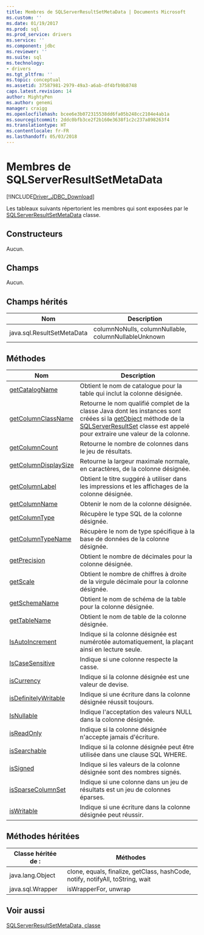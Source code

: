 ```yaml
---
title: Membres de SQLServerResultSetMetaData | Documents Microsoft
ms.custom: ''
ms.date: 01/19/2017
ms.prod: sql
ms.prod_service: drivers
ms.service: ''
ms.component: jdbc
ms.reviewer: ''
ms.suite: sql
ms.technology:
- drivers
ms.tgt_pltfrm: ''
ms.topic: conceptual
ms.assetid: 37587981-2979-49a3-a6ab-df4bfb9b8748
caps.latest.revision: 14
author: MightyPen
ms.author: genemi
manager: craigg
ms.openlocfilehash: bcee6e3b072315538dd6fa05b248cc2104e4ab1a
ms.sourcegitcommit: 2ddc0bfb3ce2f2b160e3638f1c2c237a898263f4
ms.translationtype: HT
ms.contentlocale: fr-FR
ms.lasthandoff: 05/03/2018
---
```

# <a name="sqlserverresultsetmetadata-members"></a>Membres de SQLServerResultSetMetaData
[!INCLUDE[Driver_JDBC_Download](../../../includes/driver_jdbc_download.md)]

  Les tableaux suivants répertorient les membres qui sont exposées par le [SQLServerResultSetMetaData](../../../connect/jdbc/reference/sqlserverresultsetmetadata-class.md) classe.  
  
## <a name="constructors"></a>Constructeurs  
 Aucun.  
  
## <a name="fields"></a>Champs  
 Aucun.  
  
## <a name="inherited-fields"></a>Champs hérités  
  
|Nom| Description|  
|----------|-----------------|  
|java.sql.ResultSetMetaData|columnNoNulls, columnNullable, columnNullableUnknown|  
  
## <a name="methods"></a>Méthodes  
  
|Nom| Description|  
|----------|-----------------|  
|[getCatalogName](../../../connect/jdbc/reference/getcatalogname-method-sqlserverresultsetmetadata.md)|Obtient le nom de catalogue pour la table qui inclut la colonne désignée.|  
|[getColumnClassName](../../../connect/jdbc/reference/getcolumnclassname-method-sqlserverresultsetmetadata.md)|Retourne le nom qualifié complet de la classe Java dont les instances sont créées si la [getObject](../../../connect/jdbc/reference/getobject-method-sqlserverresultset.md) méthode de la [SQLServerResultSet](../../../connect/jdbc/reference/sqlserverresultset-class.md) classe est appelé pour extraire une valeur de la colonne.|  
|[getColumnCount](../../../connect/jdbc/reference/getcolumncount-method-sqlserverresultsetmetadata.md)|Retourne le nombre de colonnes dans le jeu de résultats.|  
|[getColumnDisplaySize](../../../connect/jdbc/reference/getcolumndisplaysize-method-sqlserverresultsetmetadata.md)|Retourne la largeur maximale normale, en caractères, de la colonne désignée.|  
|[getColumnLabel](../../../connect/jdbc/reference/getcolumnlabel-method-sqlserverresultsetmetadata.md)|Obtient le titre suggéré à utiliser dans les impressions et les affichages de la colonne désignée.|  
|[getColumnName](../../../connect/jdbc/reference/getcolumnname-method-sqlserverresultsetmetadata.md)|Obtenir le nom de la colonne désignée.|  
|[getColumnType](../../../connect/jdbc/reference/getcolumntype-method-sqlserverresultsetmetadata.md)|Récupère le type SQL de la colonne désignée.|  
|[getColumnTypeName](../../../connect/jdbc/reference/getcolumntypename-method-sqlserverresultsetmetadata.md)|Récupère le nom de type spécifique à la base de données de la colonne désignée.|  
|[getPrecision](../../../connect/jdbc/reference/getprecision-method-sqlserverresultsetmetadata.md)|Obtient le nombre de décimales pour la colonne désignée.|  
|[getScale](../../../connect/jdbc/reference/getscale-method-sqlserverresultsetmetadata.md)|Obtient le nombre de chiffres à droite de la virgule décimale pour la colonne désignée.|  
|[getSchemaName](../../../connect/jdbc/reference/getschemaname-method-sqlserverresultsetmetadata.md)|Obtient le nom de schéma de la table pour la colonne désignée.|  
|[getTableName](../../../connect/jdbc/reference/gettablename-method-sqlserverresultsetmetadata.md)|Obtient le nom de table de la colonne désignée.|  
|[IsAutoIncrement](../../../connect/jdbc/reference/isautoincrement-method-sqlserverresultsetmetadata.md)|Indique si la colonne désignée est numérotée automatiquement, la plaçant ainsi en lecture seule.|  
|[IsCaseSensitive](../../../connect/jdbc/reference/iscasesensitive-method-sqlserverresultsetmetadata.md)|Indique si une colonne respecte la casse.|  
|[isCurrency](../../../connect/jdbc/reference/iscurrency-method-sqlserverresultsetmetadata.md)|Indique si la colonne désignée est une valeur de devise.|  
|[isDefinitelyWritable](../../../connect/jdbc/reference/isdefinitelywritable-method-sqlserverresultsetmetadata.md)|Indique si une écriture dans la colonne désignée réussit toujours.|  
|[IsNullable](../../../connect/jdbc/reference/isnullable-method-sqlserverresultsetmetadata.md)|Indique l'acceptation des valeurs NULL dans la colonne désignée.|  
|[isReadOnly](../../../connect/jdbc/reference/isreadonly-method-sqlserverresultsetmetadata.md)|Indique si la colonne désignée n'accepte jamais d'écriture.|  
|[isSearchable](../../../connect/jdbc/reference/issearchable-method-sqlserverresultsetmetadata.md)|Indique si la colonne désignée peut être utilisée dans une clause SQL WHERE.|  
|[isSigned](../../../connect/jdbc/reference/issigned-method-sqlserverresultsetmetadata.md)|Indique si les valeurs de la colonne désignée sont des nombres signés.|  
|[isSparseColumnSet](../../../connect/jdbc/reference/issparsecolumnset-method-sqlserverresultsetmetadata.md)|Indique si une colonne dans un jeu de résultats est un jeu de colonnes éparses.|  
|[isWritable](../../../connect/jdbc/reference/iswritable-method-sqlserverresultsetmetadata.md)|Indique si une écriture dans la colonne désignée peut réussir.|  
  
## <a name="inherited-methods"></a>Méthodes héritées  
  
|Classe héritée de :|Méthodes|  
|---------------------------|-------------|  
|java.lang.Object|clone, equals, finalize, getClass, hashCode, notify, notifyAll, toString, wait|  
|java.sql.Wrapper|isWrapperFor, unwrap|  
  
## <a name="see-also"></a>Voir aussi  
 [SQLServerResultSetMetaData, classe](../../../connect/jdbc/reference/sqlserverresultsetmetadata-class.md)  
  
  
